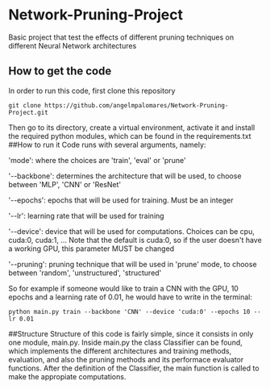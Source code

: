 # Network-Pruning-Project
Basic project that test the effects of different pruning techniques on different Neural Network architectures
## How to get the code
In order to run this code, first clone this repository
```
git clone https://github.com/angelmpalomares/Network-Pruning-Project.git
```
Then go to its directory, create a virtual environment, activate it and install the required python modules, which can be found in the requirements.txt
##How to run it
Code runs with several arguments, namely:

'mode': where the choices are 'train', 'eval' or 'prune'

'--backbone': determines the architecture that will be used, to choose between 'MLP', 'CNN' or 'ResNet'

'--epochs': epochs that will be used for training. Must be an integer

'--lr': learning rate that will be used for training

'--device': device that will be used for computations. Choices can be cpu, cuda:0, cuda:1, ... Note that
the default is cuda:0, so if the user doesn't have a working GPU, this parameter MUST be changed

'--pruning': pruning technique that will be used in 'prune' mode, to choose 
between 'random', 'unstructured', 'structured'


So for example if someone would like to train a CNN with the GPU, 10 epochs and a learning rate of 0.01, 
he would have to write in the terminal: 
```
python main.py train --backbone 'CNN' --device 'cuda:0'	--epochs 10 --lr 0.01
```
##Structure
Structure of this code is fairly simple, since it consists in only one module, main.py.
Inside main.py the class Classifier can be found, which implements the different architectures and training methods, evaluation, and also the pruning methods and its performace evaluator functions.
After the definition of the Classifier, the main function is called to make the appropiate computations.
